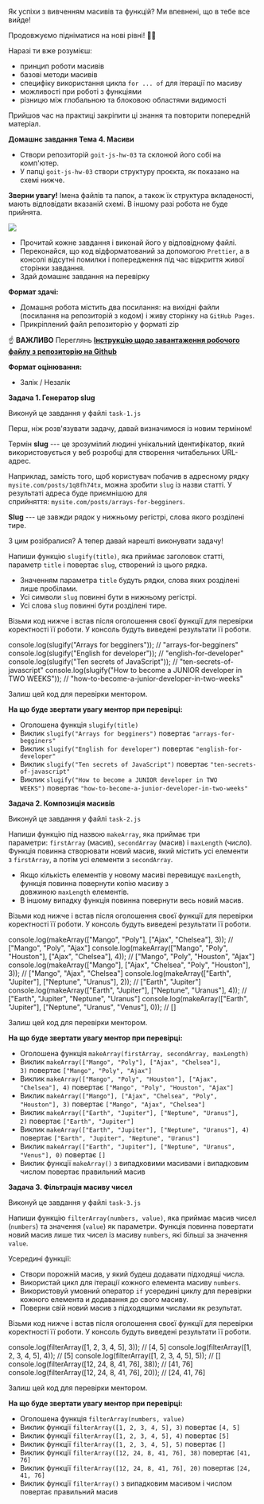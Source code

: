 Як успіхи з вивченням масивів та функцій? Ми впевнені, що в тебе все вийде!

Продовжуємо підніматися на нові рівні! 🧗‍♂️

Наразі ти вже розумієш:

-   принцип роботи масивів
-   базові методи масивів
-   специфіку використання цикла `for ... of` для ітерації по масиву
-   можливості при роботі з функціями
-   різницю між глобальною та блоковою областями видимості

Прийшов час на практиці закріпити ці знання та повторити попередній матеріал.

**Домашнє завдання Тема 4. Масиви**

-   Створи репозиторій `goit-js-hw-03` та склонюй його собі на комп'ютер.
-   У папці `goit-js-hw-03` створи структуру проєкта, як показано на схемі нижче.

**Зверни увагу!** Імена файлів та папок, а також їх структура вкладеності, мають відповідати вказаній схемі. В іншому разі робота не буде прийнята.

![](https://s3.eu-north-1.amazonaws.com/lms.goit.files/79c37e44-5578-4a51-854e-e1ea66212537Frame%2048582%20%283%29%20%281%29.jpg)

-   Прочитай кожне завдання і виконай його у відповідному файлі.
-   Переконайся, що код відформатований за допомогою `Prettier`, а в консолі відсутні помилки і попередження під час відкриття живої сторінки завдання.
-   Здай домашнє завдання на перевірку

**Формат здачі:**

-   Домашня робота містить два посилання: на вихідні файли (посилання на репозиторій з кодом) і живу сторінку на `GitHub Pages`.
-   Прикрiплений файл репозиторію у форматi zip

☝ **ВАЖЛИВО**
Переглянь [**Iнструкцію щодо завантаження робочого файлу з репозиторію на Github**](https://drive.google.com/file/d/1UBw9IkvLmk4hO73ji1ScNkj3_H_vKNvT/view?usp=sharing)

**Формат оцінювання:**

-   Залiк / Незалiк

**Задача 1. Генератор slug**

Виконуй це завдання у файлі `task-1.js`

Перш, ніж розв'язувати задачу, давай визначимося із новим терміном!

Термін **slug** --- це зрозумілий людині унікальний ідентифікатор, який використовується у веб розробці для створення читабельних URL-адрес.

Наприклад, замість того, щоб користувач побачив в адресному рядку `mysite.com/posts/1q8fh74tx`, можна зробити `slug` із назви статті. У результаті адреса буде приємнішою для сприйняття: `mysite.com/posts/arrays-for-begginers`.

**Slug** --- це завжди рядок у нижньому регістрі, слова якого розділені тире.

З цим розібралися? А тепер давай нарешті виконувати задачу!

Напиши функцію `slugify(title)`, яка приймає заголовок статті, параметр `title` і повертає `slug`, створений із цього рядка.

-   Значенням параметра `title` будуть рядки, слова яких розділені лише пробілами.
-   Усі символи `slug` повинні бути в нижньому регістрі.
-   Усі слова `slug` повинні бути розділені тире.

Візьми код нижче і встав після оголошення своєї функції для перевірки коректності її роботи. У консоль будуть виведені результати її роботи.

console.log(slugify("Arrays for begginers")); // "arrays-for-begginers"
console.log(slugify("English for developer")); // "english-for-developer"
console.log(slugify("Ten secrets of JavaScript")); // "ten-secrets-of-javascript"
console.log(slugify("How to become a JUNIOR developer in TWO WEEKS")); // "how-to-become-a-junior-developer-in-two-weeks"

Залиш цей код для перевірки ментором.

**На що буде звертати увагу ментор при перевірці:**

-   Оголошена функція `slugify(title)`
-   Виклик `slugify("Arrays for begginers")` повертає `"arrays-for-begginers"`
-   Виклик `slugify("English for developer")` повертає `"english-for-developer"`
-   Виклик `slugify("Ten secrets of JavaScript")` повертає `"ten-secrets-of-javascript"`
-   Виклик `slugify("How to become a JUNIOR developer in TWO WEEKS")` повертає `"how-to-become-a-junior-developer-in-two-weeks"`

**Задача 2. Композиція масивів**

Виконуй це завдання у файлі `task-2.js`

Напиши функцію під назвою `makeArray`, яка приймає три параметри: `firstArray` (масив), `secondArray` (масив) і `maxLength` (число). Функція повинна створювати новий масив, який містить усі елементи з `firstArray`, а потім усі елементи з `secondArray`.

-   Якщо кількість елементів у новому масиві перевищує `maxLength`, функція повинна повернути копію масиву з довжиною `maxLength` елементів.
-   В іншому випадку функція повинна повернути весь новий масив.

Візьми код нижче і встав після оголошення своєї функції для перевірки коректності її роботи. У консоль будуть виведені результати її роботи.

console.log(makeArray(["Mango", "Poly"], ["Ajax", "Chelsea"], 3)); // ["Mango", "Poly", "Ajax"]
console.log(makeArray(["Mango", "Poly", "Houston"], ["Ajax", "Chelsea"], 4)); // ["Mango", "Poly", "Houston", "Ajax"]
console.log(makeArray(["Mango"], ["Ajax", "Chelsea", "Poly", "Houston"], 3)); // ["Mango", "Ajax", "Chelsea"]
console.log(makeArray(["Earth", "Jupiter"], ["Neptune", "Uranus"], 2)); // ["Earth", "Jupiter"]
console.log(makeArray(["Earth", "Jupiter"], ["Neptune", "Uranus"], 4)); // ["Earth", "Jupiter", "Neptune", "Uranus"]
console.log(makeArray(["Earth", "Jupiter"], ["Neptune", "Uranus", "Venus"], 0)); // []

Залиш цей код для перевірки ментором.

**На що буде звертати увагу ментор при перевірці:**

-   Оголошена функція `makeArray(firstArray, secondArray, maxLength)`
-   Виклик `makeArray(["Mango", "Poly"], ["Ajax", "Chelsea"], 3)` повертає `["Mango", "Poly", "Ajax"]`
-   Виклик `makeArray(["Mango", "Poly", "Houston"], ["Ajax", "Chelsea"], 4)` повертає `["Mango", "Poly", "Houston", "Ajax"]`
-   Виклик `makeArray(["Mango"], ["Ajax", "Chelsea", "Poly", "Houston"], 3)` повертає `["Mango", "Ajax", "Chelsea"]`
-   Виклик `makeArray(["Earth", "Jupiter"], ["Neptune", "Uranus"], 2)` повертає `["Earth", "Jupiter"]`
-   Виклик `makeArray(["Earth", "Jupiter"], ["Neptune", "Uranus"], 4)` повертає `["Earth", "Jupiter", "Neptune", "Uranus"]`
-   Виклик `makeArray(["Earth", "Jupiter"], ["Neptune", "Uranus", "Venus"], 0)` повертає `[]`
-   Виклик функції `makeArray()` з випадковими масивами і випадковим числом повертає правильний масив

**Задача 3. Фільтрація масиву чисел**

Виконуй це завдання у файлі `task-3.js`

Напиши функцію `filterArray(numbers, value)`, яка приймає масив чисел (`numbers`) та значення (`value`) як параметри. Функція повинна повертати новий масив лише тих чисел із масиву `numbers`, які більші за значення `value`.

Усередині функції:

-   Створи порожній масив, у який будеш додавати підходящі числа.
-   Використай цикл для ітерації кожного елемента масиву `numbers`.
-   Використовуй умовний оператор `if` усередині циклу для перевірки кожного елемента и додавання до свого масиву.
-   Поверни свій новий масив з підходящими числами як результат.

Візьми код нижче і встав після оголошення своєї функції для перевірки коректності її роботи. У консоль будуть виведені результати її роботи.

console.log(filterArray([1, 2, 3, 4, 5], 3)); // [4, 5]
console.log(filterArray([1, 2, 3, 4, 5], 4)); // [5]
console.log(filterArray([1, 2, 3, 4, 5], 5)); // []
console.log(filterArray([12, 24, 8, 41, 76], 38)); // [41, 76]
console.log(filterArray([12, 24, 8, 41, 76], 20)); // [24, 41, 76]

Залиш цей код для перевірки ментором.

**На що буде звертати увагу ментор при перевірці:**

-   Оголошена функція `filterArray(numbers, value)`
-   Виклик функції `filterArray([1, 2, 3, 4, 5], 3)` повертає `[4, 5]`
-   Виклик функції `filterArray([1, 2, 3, 4, 5], 4)` повертає `[5]`
-   Виклик функції `filterArray([1, 2, 3, 4, 5], 5)` повертає `[]`
-   Виклик функції `filterArray([12, 24, 8, 41, 76], 38)` повертає `[41, 76]`
-   Виклик функції `filterArray([12, 24, 8, 41, 76], 20)` повертає `[24, 41, 76]`
-   Виклик функції `filterArray()` з випадковим масивом і числом повертає правильний масив
